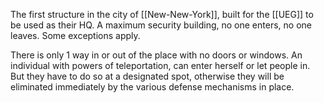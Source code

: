 The first structure in the city of [[New-New-York]], built for the [[UEG]] to be used as their HQ. 
A maximum security building, no one enters, no one leaves. Some exceptions apply.

There is only 1 way in or out of the place with no doors or windows. An individual with powers of teleportation, can enter herself or let people in. But they have to do so at a designated spot, otherwise they will be eliminated immediately by the various defense mechanisms in place.